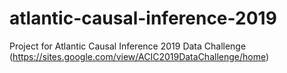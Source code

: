 # atlantic-causal-inference-2019
Project for Atlantic Causal Inference 2019 Data Challenge (https://sites.google.com/view/ACIC2019DataChallenge/home)
